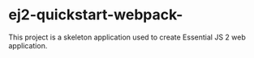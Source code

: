 # ej2-quickstart-webpack-
This project is a skeleton application used to create Essential JS 2 web application.
